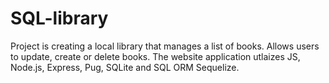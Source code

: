 # SQL-library
 Project is creating a local library that manages a list of books. Allows users to update, create or delete books. The website application utlaizes JS, Node.js, Express, Pug, SQLite and SQL ORM Sequelize.

 